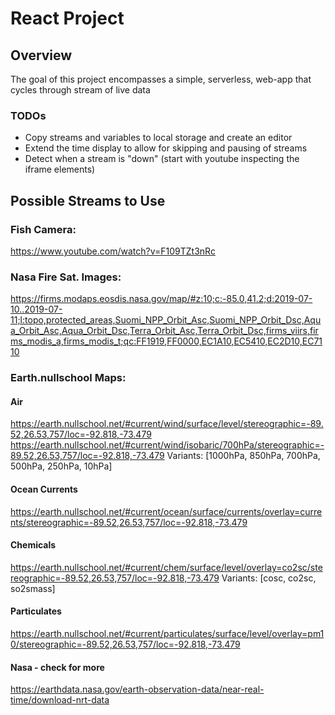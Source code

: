 # React Project

## Overview
The goal of this project encompasses a simple, serverless, web-app that cycles through
stream of live data

### TODOs
- Copy streams and variables to local storage and create an editor
- Extend the time display to allow for skipping and pausing of streams
- Detect when a stream is "down" (start with youtube inspecting the iframe elements)

## Possible Streams to Use

### Fish Camera:
https://www.youtube.com/watch?v=F109TZt3nRc

### Nasa Fire Sat. Images:
https://firms.modaps.eosdis.nasa.gov/map/#z:10;c:-85.0,41.2;d:2019-07-10..2019-07-11;l:topo,protected_areas,Suomi_NPP_Orbit_Asc,Suomi_NPP_Orbit_Dsc,Aqua_Orbit_Asc,Aqua_Orbit_Dsc,Terra_Orbit_Asc,Terra_Orbit_Dsc,firms_viirs,firms_modis_a,firms_modis_t;qc:FF1919,FF0000,EC1A10,EC5410,EC2D10,EC7110

### Earth.nullschool Maps:

#### Air
https://earth.nullschool.net/#current/wind/surface/level/stereographic=-89.52,26.53,757/loc=-92.818,-73.479
https://earth.nullschool.net/#current/wind/isobaric/700hPa/stereographic=-89.52,26.53,757/loc=-92.818,-73.479
Variants: [1000hPa, 850hPa, 700hPa, 500hPa, 250hPa, 10hPa]

#### Ocean Currents
https://earth.nullschool.net/#current/ocean/surface/currents/overlay=currents/stereographic=-89.52,26.53,757/loc=-92.818,-73.479

#### Chemicals
https://earth.nullschool.net/#current/chem/surface/level/overlay=co2sc/stereographic=-89.52,26.53,757/loc=-92.818,-73.479
Variants: [cosc, co2sc, so2smass]

#### Particulates
https://earth.nullschool.net/#current/particulates/surface/level/overlay=pm10/stereographic=-89.52,26.53,757/loc=-92.818,-73.479

#### Nasa - check for more
https://earthdata.nasa.gov/earth-observation-data/near-real-time/download-nrt-data
